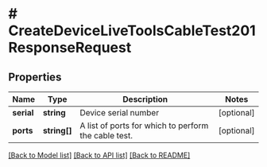 # # CreateDeviceLiveToolsCableTest201ResponseRequest

## Properties

Name | Type | Description | Notes
------------ | ------------- | ------------- | -------------
**serial** | **string** | Device serial number | [optional]
**ports** | **string[]** | A list of ports for which to perform the cable test. | [optional]

[[Back to Model list]](../../README.md#models) [[Back to API list]](../../README.md#endpoints) [[Back to README]](../../README.md)
